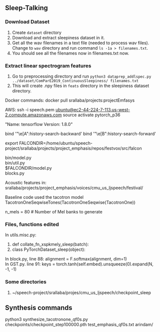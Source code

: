## Sleep-Talking

### Download Dataset
1. Create `dataset` directory
2. Download and extract sleepiness dataset in it.
3. Get all the wav filenames in a text file (needed to process wav files). Change to `wav` directory and run command `ls -1a > filenames.txt`.
4. You should see all the filenames now in filenames.txt now.

### Extract linear spectrogram features
1. Go to preprocessing directory and run `python3 dataprep_addlspec.py ../dataset/ComParE2019_ContinuousSleepiness/ filenames.txt`
2. This will create .npy files in `feats` directory in the sleepiness dataset directory.



Docker commands:
docker pull srallaba/projects:projectEmfasys


AWS:
ssh -i speech.pem ubuntu@ec2-44-224-7-113.us-west-2.compute.amazonaws.com
source activate pytorch_p36

"Name: tensorflow
Version: 1.8.0"

bind '"\e[A":history-search-backward'
bind '"\e[B":history-search-forward'

export FALCONDIR=/home/ubuntu/speech-project/srallaba/projects/project_emphasis/repos/festvox/src/falcon

bin/model.py  
bin/util.py  
$FALCONDIR/model.py  
blocks.py  


Acoustic features in:
srallaba/projects/project_emphasis/voices/cmu_us_ljspeech/festival/

Baseline code used the tacotron model TacotronOneSeqwiseTones(TacotronOneSeqwise(TacotronOne))

n_mels = 80  # Number of Mel banks to generate


### Files, functions edited
In utils.misc.py:
1. def collate_fn_xspkmely_sleep(batch):
2. class PyTorchDataset_sleep(object):

In block.py, line 88: alignment = F.softmax(alignment, dim=1)  
In GST.py. line 91: keys = torch.tanh(self.embed).unsqueeze(0).expand(N, -1, -1)



### Some directories
1. ~/speech-project/srallaba/projes/cmu_us_ljspeech/checkpoint_sleep

## Synthesis commands
python3 synthesize_tacotronone_qf0s.py checkpoints/checkpoint_step100000.pth test_emphasis_qf0s.txt arindam/

